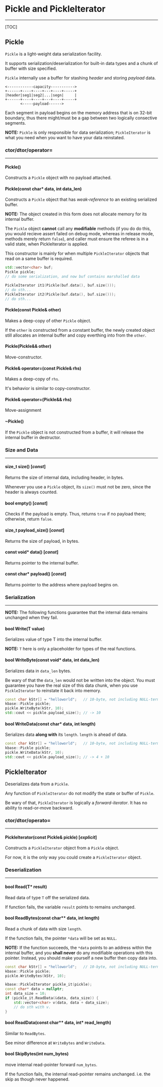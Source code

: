 Pickle and PickleIterator
===

---

[TOC]


## Pickle

`Pickle` is a light-weight data serialization facility.

It supports serialization/deserialization for built-in data types and a chunk of buffer with size specified.

`Pickle` internally use a buffer for stashing *header* and storing *payload* data.

```
<------------capacity----------->
+------+----+----+---+----+-----+
|header|seg1|seg2|...|segn|     |
+------+----+----+---+----+-----+
       <-----payload------>
```

Each segment in payload begins on the memory address that is on 32-bit boundary, thus there might/must be a gap between two logically consective segments.

**NOTE:** `Pickle` is only responsible for data serialization; `PickleIterator` is what you need when you want to have your data reinstated.

### ctor/dtor/operator=

---

#### Pickle()

Constructs a `Pickle` object with no payload attached.

#### Pickle(const char* data, int data_len)

Constructs a `Pickle` object that has *weak-reference* to an existing serialized buffer.

**NOTE:** The object created in this form does not allocate memory for its internal buffer.

The `Pickle` object **cannot** call any **modifiable** methods (if you do do this, you would recieve assert failed on debug mode, whereas in release mode, methods merely return `false`), and caller must ensure the referee is in a valid state, when PickleIterator is applied.

This constructor is mainly for when multiple `PickleIterator` objects that read on a same buffer is required.

```c++
std::vector<char> buf;
Pickle pickle;
// do some serialization, and now buf contains marshalled data

PickleIterator it1(Pickle(buf.data(), buf.size()));
// do sth...
PickleIterator it2(Pickle(buf.data(), buf.size()));
// do sth...
```

#### Pickle(const Pickle& other)

Makes a deep-copy of other `Pickle` object.

If the `other` is constructed from a constant buffer, the newly created object still allocates an internal buffer and copy everthing into from the `other`.

#### Pickle(Pickle&& other)

Move-constructor.

#### Pickle& operator=(const Pickle& rhs)

Makes a deep-copy of `rhs`.

It's behavior is similar to copy-constructor.

#### Pickle& operator=(Pickle&& rhs)

Move-assignment

#### ~Pickle()

If the `Pickle` object is not constructed from a buffer, it will release the internal buffer in destructor.

### Size and Data

---

#### size_t size() [*const*]

Returns the size of internal data, including header, in bytes.

Whenever you use a `Pickle` object, its `size()` must not be zero, since the header is always counted.

#### bool empty() [*const*]

Checks if the payload is empty. Thus, returns `true` if no payload there; otherwise, return `false`.

#### size_t payload_size() [*const*]

Returns the size of payload, in bytes.

#### const void\* data() [*const*]

Returns pointer to the internal buffer.

#### const char\* payload() [*const*]

Returns pointer to the address where payload begins on.

### Serialization

---

**NOTE:** The following functions guarantee that the internal data remains unchanged when they fail.

#### bool Write(T value)

Serializes value of type T into the internal buffer.

**NOTE:** `T` here is only a placeholder for types of the real functions.

#### bool WriteByte(const void* data, int data_len)

Serializes data in `data_len` bytes.

Be wary of that the `data_len` would not be written into the object. You must guarantee you have the real size of this data chunk, when you use `PickleIterator` to reinstate it back into memory.

```c++
const char kStr[] = "helloworld";   // 10-byte, not including NULL-terminator
kbase::Pickle pickle;
pickle.WriteByte(kStr, 10);
std::cout << pickle.payload_size(); // -> 10
```

#### bool WriteData(const char* data, int length)

Serializes data **along with** its `length`. `length` is ahead of data.

```c++
const char kStr[] = "helloworld";   // 10-byte, not including NULL-terminator
kbase::Pickle pickle;
pickle.WriteData(kStr, 10);
std::cout << pickle.payload_size(); // -> 4 + 10
```

## PickleIterator

Deserializes data from a `Pickle`.

Any function of `PickleIterator` do not modify the state or buffer of `Pickle`.

Be wary of that, `PickleIterator` is logically a *forward-iterator*. It has no ability to read-or-move backward.

### ctor/dtor/operato=

---

#### PickleIterator(const Pickle& pickle) [*explicit*]

Constructs a `PickleIterator` object from a `Pickle` object.

For now, it is the only way you could create a `PickleIterator` object.

### Deserialization

---

#### bool Read(T* result)

Read data of type `T` off the serialized data.

If function fails, the variable `result` points to remains unchanged.

#### bool ReadBytes(const char** data, int length)

Read a chunk of data with size `length`.

If the function fails, the pointer `*data` will be set as `NULL`.

**NOTE:** If the function succeeds, the `*data` points to an address within the internal buffer, and you **shall never** do any modifiable operations with this pointer. Instead, you should make yourself a new buffer then copy data into.

```c++
const char kStr[] = "helloworld";   // 10-byte, not including NULL-terminator
kbase::Pickle pickle;
pickle.WriteBytes(kStr, 10);

kbase::PickleIterator pickle_it(pickle);
const char* data = nullptr;
int data_size = 10;
if (pickle_it.ReadData(&data, data_size)) {
    std::vector<char> v(data, data + data_size);
    // do sth with v.
}
```

#### bool ReadData(const char** data, int* read_length)

Similar to `ReadBytes`.

See minor difference at `WriteBytes` and `WriteData`.

#### bool SkipBytes(int num_bytes)

move internal read-pointer forward `num_bytes`.

If the function fails, the internal read-pointer remains unchanged. i.e. the skip as though never happened.